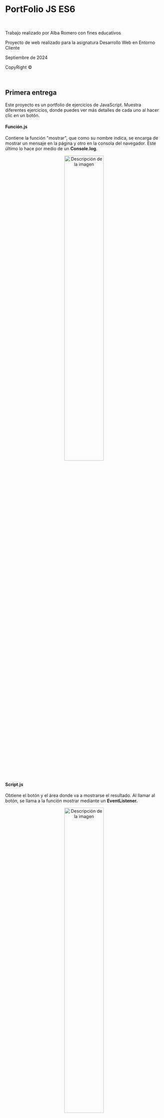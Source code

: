 <h1>PortFolio JS ES6</h1>
<br>
<p>Trabajo realizado por Alba Romero con fines educativos</p>
<p>Proyecto de web realizado para la asignatura Desarrollo Web en Entorno Cliente</p>
<p>Septiembre de 2024</p>
<p>CopyRight ©</p>
<br>
<h2>Primera entrega</h2>
<p>Este proyecto es un portfolio de ejercicios de JavaScript. Muestra diferentes ejercicios, donde puedes ver más detalles de cada uno al hacer clic en un botón.</p>
<h4>Función.js</h4>
<p>Contiene la función "mostrar", que como su nombre indica, se encarga de mostrar un mensaje en la página y otro en la consola del navegador. Este último lo hace por medio de un <strong>Console.log</strong>.</p>
<p align="center">
  <img src="PrimeraEntrega/assets/funcion.js.png" alt="Descripción de la imagen" width="50%">
</p>
<br>
<h4>Script.js</h4>
<p>Obtiene el botón y el área donde va a mostrarse el resultado. Al llamar al botón, se llama a la función mostrar mediante un <strong>EventListener.</strong></p>
<p align="center">
  <img src="PrimeraEntrega/assets/script.js.png" alt="Descripción de la imagen" width="50%">
</p>
<a href="https://albaromero6.github.io/PortFolio-JS-ES6/PrimeraEntrega/index.html" target="_blank">
  <img src="https://img.shields.io/badge/Pulsa_aquí-9acd32?style=for-the-badge" alt="Pulsa aquí">
</a>
<br>
<h2>Segunda entrega</h2>
<p>Este código en JavaScript se activa al cargar la página y se encarga de autenticar a un usuario pidiéndole su nombre de usuario y contraseña. Al inicio, se definen algunas variables que guardan el nombre de usuario y la contraseña correctos, otra para almacenar lo que el usuario ingresa, y una <strong>flag</strong> que controla si este quiere intentarlo de nuevo. Dentro de un bucle, se le pide al usuario que escriba su nombre. Hay varias validaciones:</p>
<ul>
  <li>Si el usuario no escribe nada o cancela, se muestra un <strong>Alert</strong>.</li>
  <li>Si el nombre es demasiado corto, también se avisa con un <strong>Alert</strong>.</li>
  <li>Si el nombre no coincide con el que se tiene guardado, se dice que es incorrecto mediante otro <strong>Alert</strong>.</li>
  <li>Si algo no cuadra, se pregunta si quiere volver a intentarlo mediante un <strong>Confirm</strong>.</li>
  <li>Si el usuario indica que quiere cancelar, el script termina ahí y vuelve al inicio.</li>
  <li>Si el nombre de usuario es correcto, se le solicita que ingrese la contraseña mediante un <strong>Prompt</strong>.</li>
  <li>Si acierta con la contraseña, se le da la bienvenida con otro <strong>Alert</strong> y se muestra el contenido de la página.</li>
  <li>Si se equivoca, se muestra un mensaje de error y se pregunta si quiere intentarlo de nuevo.</li>
  <li>Si acepta, la página se recarga para comenzar de nuevo.</li>
</ul>
<br>

```javascript
"use strict";

window.onload = function() {

    let nombre_usuario_cargado = "Alba";
    let contrasena_cargada = "Romero";
    let nombre_usuario;
    let intentar_de_nuevo = true;

    while (intentar_de_nuevo) 
    {
        nombre_usuario = prompt("Introduzca su nombre de usuario", "Alba");

        if (nombre_usuario === null || nombre_usuario.trim() === "") {
            alert("Debe introducir un nombre de usuario");
        } else if (nombre_usuario.length < 3) {
            alert("El nombre de usuario debe tener al menos tres caracteres");
        } else if (nombre_usuario !== nombre_usuario_cargado) {
            alert("El nombre de usuario introducido es incorrecto");
        } else {
            break;
        }

        // Pregunta si quiere volver a intentarlo
        intentar_de_nuevo = confirm("¿Desea intentarlo de nuevo?");

        if (!intentar_de_nuevo) 
        {
            return; // Sale del bucle si elige "Cancelar"
        }
    }

    // Solo pide la contraseña si el nombre de usuario es correcto
    let contrasena = prompt("Ingrese su contraseña", "Romero");

    if (contrasena === contrasena_cargada) 
    {
        alert("¡Bienvenido!");
        document.getElementById("contenido").style.display = "flex";
    } 
    else 
    {
        alert("La contraseña introducida es incorrecta");
        let de_nuevo = confirm("¿Desea intentarlo de nuevo?");

        if (de_nuevo) 
        {
            location.reload();  // Recarga la página para intentar de nuevo
        }
    }
}
```

<br>
<a href="https://albaromero6.github.io/PortFolio-JS-ES6/SegundaEntrega/index.html" target="_blank">
  <img src="https://img.shields.io/badge/Pulsa_aquí-9acd32?style=for-the-badge" alt="Pulsa aquí">
</a>
<br>
<h2>Tercera entrega</h2>
<p>
Este código JavaScript se ejecuta cuando la página web se carga. Tiene un nombre de usuario y una contraseña guardados ("Alba" y "Romero"). Cuando el usuario envía el formulario de inicio de sesión, el código evita que la página se recargue y recoge los datos que el usuario escribió. Si el nombre de usuario y la contraseña son correctos, oculta el formulario y muestra otro contenido en la página. Si los datos son incorrectos, muestra un mensaje de error y permite que el usuario intente de nuevo. En pocas palabras, este código se encarga de verificar si el usuario puede acceder o no.</p>
<br>

```javascript
"use strict"

window.onload = function() {

    let nombre_usuario_cargado = "Alba";  
    let contrasena_cargada = "Romero";

    const formulario = document.getElementById("formulario_login");

    formulario.onsubmit = function(event) {

        event.preventDefault(); // Evitar que el formulario se envíe automáticamente

        let nombre_usuario = document.getElementById("nombreUsuario").value;        // Obtener usuario
        let contrasena_usuario = document.getElementById("passWordUsuario").value;  // Obtener contraseña

        // Verificar si el nombre y la contraseña coinciden con los valores cargados
        if (nombre_usuario === nombre_usuario_cargado && contrasena_usuario === contrasena_cargada) {
            formulario.style.display = "none";                               // Ocultar formulario 
            document.getElementById("contenido").style.display = "flex";     // Mostrar contenido
        } else {
            // Si los datos son incorrectos, mostrar el mensaje de error y permitir nuevos intentos
            document.getElementById("mensaje_error").style.display = "block"; // Mostrar mensaje de error si los datos son incorrectos
            formulario.querySelector('input[type="submit"]').disabled = false; // Asegurar que el botón no esté deshabilitado
        }
    };
};
````

<br>
<a href="https://albaromero6.github.io/PortFolio-JS-ES6/TerceraEntrega/index.html" target="_blank">
  <img src="https://img.shields.io/badge/Pulsa_aquí-9acd32?style=for-the-badge" alt="Pulsa aquí">
</a>
<br>
<h2>Cuarta entrega</h2>
<h3>Cookies</h3>
<hr>
<p>En esta entrega, en comparación con la anterior, he implementado varias funciones en JavaScript para que el sistema de inicio de sesión (Log In) que ya tenía creado pueda gestionar una sesión utilizando cookies y guardar datos con localStorage. De esta manera, la experiencia del usuario será mucho más cómoda al navegar por nuestra página. Algunas de las funciones que he utilizado son las siguientes:</p>
<br>
<h4>setCookie</h4>
<p align="center">
  <img src="CuartaEntrega/assets/SetCookie.png" alt="Descripción de la imagen" width="50%">
</p>
<p>La función setCookie(name, value, hours) se utiliza para crear o actualizar una cookie en una aplicación web. Le pasas el nombre de la cookie, el valor que quieres guardar y el tiempo en horas que debe permanecer activa. La función calcula una fecha de expiración y establece la cookie con el nombre y valor proporcionados. Esto permite recordar información importante, como preferencias del usuario o el estado de su sesión</p>
<br>
<h4>getCookie</h4>
<p align="center">
  <img src="CuartaEntrega/assets/GetCookie.png" alt="Descripción de la imagen" width="50%">
</p>
<p>Esta función se utiliza para recuperar el valor de una cookie en una aplicación web. Cuando llamas a esta, le pasas el nombre de la cookie que quieres encontrar. La función busca entre todas las cookies guardadas en el navegador. Primero, revisa cada cookie para ver si coincide con el nombre que proporcionaste. Si la encuentra, devuelve su valor. Si no la encuentra, devuelve null, que significa que la cookie no existe.</p>
<br>
<h4>deleteCookie</h4>
<p align="center">
  <img src="CuartaEntrega/assets/DeleteCookie.png" alt="Descripción de la imagen" width="50%">
</p>
<p>La función deleteCookie(name) se utiliza para eliminar una cookie en una aplicación web. Para hacerlo, establece la cookie con el nombre proporcionado y le asigna una fecha de expiración en el pasado. Esto indica al navegador que la cookie ya no es válida. Al usar esta función, puedes borrar información que ya no necesitas.</p>
<br>
<h4>setSession</h4>
<p align="center">
  <img src="CuartaEntrega/assets/SetSession.png" alt="Descripción de la imagen" width="50%">
</p>
<p>La función setSession(name, value) se utiliza para guardar datos en el almacenamiento local del navegador. Le pasas un nombre para identificar el dato y un valor que deseas almacenar. Al usar esta función, puedes recordar información importante entre visitas del usuario, ya que los datos se mantendrán disponibles incluso si el navegador se cierra.</p>
<br>
<h4>getSession</h4>
<p align="center">
  <img src="CuartaEntrega/assets/GetSession.png" alt="Descripción de la imagen" width="50%">
</p>
<p>La función getSession(name) se utiliza para recuperar datos del almacenamiento local del navegador. Al llamar a esta función, le pasas el nombre del dato que quieres obtener. Si el dato existe, la función devuelve su valor; si no, devuelve null. Esto te permite acceder a información previamente almacenada.</p>
<br>
<h4>deleteSession</h4>
<p align="center">
  <img src="CuartaEntrega/assets/DeleteSession.png" alt="Descripción de la imagen" width="50%">
</p>
<p>La función deleteSession(name) se utiliza para eliminar un dato del almacenamiento local del navegador. Al llamar a esta función, le pasas el nombre del dato que deseas borrar. Esto permite limpiar la información almacenada.</p>
<br>
<h4>Lógica del código</h4>
<p>El código se ejecuta cuando el contenido del documento HTML se ha cargado completamente, para eso usamos defer. Primero, se define un usuario y una contraseña. Luego, verificamos si el usuario ya ha iniciado sesión, ya sea mediante una cookie o el almacenamiento local. Dependiendo del resultado, muestra u oculta el formulario de inicio de sesión, el contenido de la página y un botón para cerrar sesión. Cuando se envía el formulario, evita el envío automático y comprueba si los datos introducidos coinciden con las credenciales predeterminadas. Si son correctos, oculta el formulario, muestra el contenido y establece una cookie y una sesión para el usuario. Si son incorrectos, muestra un mensaje de error.Finalmente, permite cerrar la sesión al hacer clic en el botón correspondiente, eliminando la cookie y la sesión, notificando al usuario y redirigiéndolo a la página de inicio.</p>
<br>
<h3>Number</h3>
<hr>
Además, para la sección de números, he añadido una opción desplegable en la barra de navegación que, al pasar el ratón sobre ella, muestra dos opciones: "Minicalculadora" y "Conversor de bases".
<br>
<h4>Minicalculadora</h4>
<p align="center">
  <img src="CuartaEntrega/assets/Minicalculadora.png" alt="Descripción de la imagen" width="30%">
</p>
<p>Se define una variable global llamada resultado, que se inicializa en 0 y se utiliza para almacenar el resultado de las operaciones matemáticas. La función suma() obtiene dos números de los campos de entrada, los suma y actualiza resultado. Luego, llama a la función mostrarResultado() para mostrar el resultado. La función resta() también obtiene los números de los campos de entrada, realiza la resta y actualiza resultado, mostrando el resultado. La función multiplicacion() multiplica los dos números ingresados y actualiza resultado, mostrando el resultado. La función division() comprueba que el segundo número no sea cero antes de dividir, para evitar errores. Si es cero, muestra un mensaje de alerta. Si no, realiza la división y actualiza el resultado. La función valorEntero() redondea el resultado hacia abajo usando Math.floor() y lo muestra. La función parteDecimal() calcula y guarda solo la parte decimal del resultado, mostrando el resultado actualizado. La función factorial() calcula el factorial de un número ingresado. Si el número es negativo, muestra un mensaje de alerta, ya que el factorial no está definido para números negativos. La función mostrarResultado() actualiza el contenido de un elemento HTML con el ID "result" para mostrar el resultado de la operación actual.</p>
<br>

```javascript
"use strict"

let resultado = 0; // Variable para guardar el resultado 

function suma() {
    const op1 = parseFloat(document.getElementById("op1").value); 
    const op2 = parseFloat(document.getElementById("op2").value); 
    resultado = op1 + op2; 
    mostrarResultado(); 
}

function resta() {
    const op1 = parseFloat(document.getElementById("op1").value); 
    const op2 = parseFloat(document.getElementById("op2").value); 
    resultado = op1 - op2; 
    mostrarResultado(); 
}

function multiplicacion() {
    const op1 = parseFloat(document.getElementById("op1").value); 
    const op2 = parseFloat(document.getElementById("op2").value); 
    resultado = op1 * op2; 
    mostrarResultado(); 
}

function division() {
    const op1 = parseFloat(document.getElementById("op1").value); 
    const op2 = parseFloat(document.getElementById("op2").value); 

    if (op2 !== 0) { // Comprobar que el segundo operando no sea cero
        resultado = op1 / op2; 
        mostrarResultado(); 
    } else {
        alert("No se puede dividir entre cero"); 
    }
}

function valorEntero() {
    resultado = Math.floor(resultado); // Redondear hacia abajo el resultado
    mostrarResultado(); 
}

function parteDecimal() {
    const parteDecimal = resultado - Math.floor(resultado); // Calcular la parte decimal
    resultado = parteDecimal; 
    mostrarResultado(); 
}

function factorial() {
    const op1 = parseInt(document.getElementById("op1").value); // Obtener el primer operando y convertirlo a entero
    if (op1 < 0) { // Comprobar si el número es negativo
        alert("El factorial no existe para números negativos"); 
        return; 
    }
    resultado = 1; 
    for (let i = 1; i <= op1; i++) { 
        resultado *= i; 
    }
    mostrarResultado(); 
}

function mostrarResultado() {
    document.getElementById("result").innerText = resultado; 
}
```

<h4>Conversor de bases</h4>
<p align="center">
  <img src="CuartaEntrega/assets/ConversorBases.png" alt="Descripción de la imagen" width="30%">
</p>
<p>La función convertir() se encarga de convertir un número ingresado por el usuario en diferentes bases numéricas: binaria, octal y hexadecimal. Primero, obtiene el valor de un campo de entrada HTML con el ID "num1" y lo convierte a un número entero usando parseInt(). Luego, verifica si el valor ingresado es un número válido; si no lo es, muestra una alerta solicitando un número correcto y termina la ejecución de la función. Si el número es válido, procede a realizar las conversiones: utiliza toString(2) para obtener la representación binaria, toString(8) para la representación octal y toString(16).toUpperCase() para la representación hexadecimal, asegurándose de que el resultado esté en mayúsculas. Finalmente, muestra los resultados de las conversiones en elementos HTML con los IDs "resultadoBinario", "resultadoOctal" y "resultadoHexadecimal", actualizando el texto de estos elementos para reflejar los valores convertidos.</p>
<br>

```javascript
"use strict";

function convertir() {

    const num = parseInt(document.getElementById("num1").value); // Obtener el número
    if (isNaN(num)) {
        alert("Por favor, ingresa un número válido.");
        return;
    }

    // Convertir a las distintas bases
    const binario = num.toString(2);
    const octal = num.toString(8); 
    const hexadecimal = num.toString(16).toUpperCase();

    // Mostrar resultados
    document.getElementById("resultadoBinario").innerText = "Binario: " + binario;
    document.getElementById("resultadoOctal").innerText = "Octal: " + octal;
    document.getElementById("resultadoHexadecimal").innerText = "Hexadecimal: " + hexadecimal;
}
```
<br>
<a href="https://albaromero6.github.io/PortFolio-JS-ES6/CuartaEntrega/index.html" target="_blank">
  <img src="https://img.shields.io/badge/Pulsa_aquí-9acd32?style=for-the-badge" alt="Pulsa aquí">
</a>
<br>
<h2>Quinta entrega</h2>
<h3>LocalStorage</h3>
<hr>
<p>Como en la anterior entrega implementé tanto el uso de <strong>Cookies</strong> como el uso de <strong>LocalStorage</strong>, en esta he optado por implementar solo este último. Este código es un script en JavaScript que maneja un sistema de inicio y cierre de sesión usando localStorage. Al cargar la página, verifica si hay un usuario almacenado. Si hay uno, oculta el formulario de inicio de sesión y muestra el contenido de la página junto con un botón para cerrar la sesión. Si no hay un usuario, se muestra el formulario. Cuando un usuario intenta iniciar sesión, compara los datos ingresados con un nombre de usuario y contraseña predefinidos. Si coinciden, guarda el nombre de usuario en localStorage y muestra el contenido de la página; si no, muestra un mensaje de error. Al hacer clic en el botón de cerrar sesión, se elimina el nombre de usuario de localStorage y se redirige al usuario a la página de inicio.</p>

```javascript
"use strict";

// Funciones para manejar localStorage

function setSession(name, value) {
    localStorage.setItem(name, value);
}

function getSession(name) {
    return localStorage.getItem(name);
}

function deleteSession(name) {
    localStorage.removeItem(name);
}

document.addEventListener("DOMContentLoaded", function () {

    let nombre_usuario_cargado = "Alba"; 
    let contrasena_cargada = "Romero"; 

    const formulario = document.getElementById("formulario_login");
    const boton_cerrar = document.getElementById("boton_cerrar");
    const contenido = document.getElementById("contenido");
    const dropdown = document.querySelectorAll(".dropdown"); 

    // Verificar si el usuario ya ha iniciado sesión en localStorage

    const usuario = getSession("username");

    if (usuario) {
        formulario.style.display = "none";            // Ocultar el formulario si hay sesión
        contenido.style.display = "flex";             // Mostrar el contenido si hay sesión
        boton_cerrar.style.display = "flex";          // Mostrar el botón de cerrar sesión
        dropdown.forEach(dropdown => {
            dropdown.style.display = "inline-block";  // Mostrar todos los menús desplegables      
        });

    } else {
        formulario.style.display = "block";           // Mostrar el formulario si no hay sesión
        contenido.style.display = "none";             // Ocultar el contenido si no hay sesión
        boton_cerrar.style.display = "none";          // Ocultar el botón de cerrar sesión
        dropdown.forEach(dropdown => {
            dropdown.style.display = "none";          // Ocultar todos los menús desplegables
        });
    }

    formulario.onsubmit = function (event) {
        event.preventDefault();                       // Evitar que el formulario se envíe automáticamente

        let nombre_usuario = document.getElementById("nombreUsuario").value;
        let contrasena_usuario = document.getElementById("passWordUsuario").value;

        if (nombre_usuario === nombre_usuario_cargado && contrasena_usuario === contrasena_cargada) {

            formulario.style.display = "none";            // Ocultar el formulario si los datos son correctos
            contenido.style.display = "flex";             // Mostrar el contenido si los datos son correctos
            boton_cerrar.style.display = "flex";          // Mostrar el botón de cerrar sesión
            dropdown.forEach(dropdown => {
                dropdown.style.display = "inline-block";  // Mostrar todos los menús desplegables      
            });
            
            setSession("username", nombre_usuario);       // Guardar la sesión en localStorage

        } else {
            document.getElementById("mensaje_error").style.display = "block"; // Mostrar error si los datos no son correctos
        }
    };

    // Manejo del cierre de sesión
    boton_cerrar.onclick = function () {
        cerrarSesion();
    };

    function cerrarSesion() {
        deleteSession("username");                      // Eliminar la sesión de localStorage
        alert("Sesión cerrada");                        // Avisar al usuario que se cerró la sesión
        window.location.href = "index.html";            // Redirigir al inicio después de cerrar sesión
    }
});

```
<br>
<h3>String</h3>
<hr>
Además, para la sección de cadenas, he añadido una opción desplegable en la barra de navegación que, al pasar el ratón sobre ella, muestra dos opciones: "Modificador de texto" y "Modificador de texto con API".
<br>
<h4>Modificador de texto</h4>
<p align="center">
  <img src="QuintaEntrega/assets/modificadortexto.png" alt="Descripción de la imagen" width="30%">
<br> 
<p>La función <strong>toUpperCase</strong> recibe un texto como entrada y lo convierte a mayúsculas. Luego, devuelve el texto transformado.</p>

```javascript
// Función para convertir todo el texto a mayúsculas
function toUpperCase(text) {
    return text.toUpperCase();
}

```
<br>
<p>La función <strong>toLowerCase</strong> toma un texto como entrada y lo convierte a minúsculas. Luego, devuelve el texto en este nuevo formato.</p>

```javascript
// Función para convertir todo el texto a minúsculas
function toLowerCase(text) {
    return text.toLowerCase();
}

```
<br>
<p>La función <strong>uppercaseFirstLetter</strong> toma un texto como entrada y convierte la primera letra de cada palabra en mayúscula. Primero, divide el texto en palabras usando el espacio como separador mediante la función <strong>split</strong>. Luego, recorre cada palabra, cambia la primera letra a mayúscula y mantiene el resto de la palabra sin cambios. Finalmente, une todas las palabras de nuevo en un solo texto y lo devuelve.</p>

```javascript
// Función para poner en mayúsculas la primera letra de cada palabra
function uppercaseFirstLetter(text) {
    let words = text.split(' ');
    for (let i = 0; i < words.length; i++) {
        words[i] = words[i].charAt(0).toUpperCase() + words[i].slice(1);
    }
    return words.join(' ');
}

```

<br>
<p>La función <strong>uppercaseLastLetter</strong> recibe un texto y convierte la última letra de cada palabra en mayúscula. Primero, separa el texto en palabras usando espacios. Luego, recorre cada palabra y toma todos los caracteres excepto el último, y añade la última letra convertida a mayúscula. Finalmente, une todas las palabras de nuevo en un solo texto y lo devuelve.</p>

```javascript
// Función para poner en mayúsculas la última letra de cada palabra
function uppercaseLastLetter(text) {
    let words = text.split(' ');
    for (let i = 0; i < words.length; i++) {
        words[i] = words[i].slice(0, -1) + words[i].charAt(words[i].length - 1).toUpperCase();
    }
    return words.join(' ');
}

```

<br>
<p>La función <strong>lowercaseFirstLetter</strong> toma un texto como entrada y convierte la primera letra de cada palabra en minúscula. Primero, divide el texto en palabras usando el espacio como separador. Luego, recorre cada palabra, cambia la primera letra a minúscula y mantiene el resto de la palabra sin cambios. Finalmente, une todas las palabras de nuevo en un solo texto y lo devuelve.</p>

```javascript
// Función para poner en minúscula la primera letra de cada palabra
function lowercaseFirstLetter(text) {
    let words = text.split(' ');
    for (let i = 0; i < words.length; i++) {
        words[i] = words[i].charAt(0).toLowerCase() + words[i].slice(1);
    }
    return words.join(' ');
}

```

<br>
<p>La función <strong>lowercaseLastLetter</strong> recibe un texto y convierte la última letra de cada palabra en minúscula. Primero, separa el texto en palabras utilizando los espacios como separadores. Luego, recorre cada palabra, toma todos los caracteres excepto el último y añade la última letra convertida a minúscula. Finalmente, une todas las palabras nuevamente en un solo texto y lo devuelve.</p>

```javascript
// Función para poner en minúscula la última letra de cada palabra
function lowercaseLastLetter(text) {
    let words = text.split(' ');
    for (let i = 0; i < words.length; i++) {
        words[i] = words[i].slice(0, -1) + words[i].charAt(words[i].length - 1).toLowerCase();
    }
    return words.join(' ');
}

```

<br>
<p>La función <strong>uppercaseVowels</strong> toma un texto como entrada y convierte todas las vocales en mayúsculas. Utiliza el método <strong>replace</strong> con una expresión regular que busca todas las vocales en el texto. Cada vez que encuentra una vocal, la función la reemplaza por su versión en mayúscula. Al final, devuelve el texto modificado.</p>

```javascript
// Función para poner todas las vocales en mayúsculas
function uppercaseVowels(text) {
    return text.replace(/[aeiou]/g, function(match) {
        return match.toUpperCase();
    });
}

```

<br>
<p>La función <strong>lowercaseVowels</strong> toma un texto como entrada y convierte todas las vocales mayúsculas, en minúsculas. Utiliza el método replace junto con una expresión regular que busca estas vocales en el texto. Cada vez que encuentra una vocal mayúscula, la reemplaza por su versión en minúscula. Al final, devuelve el texto modificado.</p>

```javascript
// Función para poner todas las vocales en minúsculas
function lowercaseVowels(text) {
    return text.replace(/[AEIOU]/g, function(match) {
        return match.toLowerCase();
    });
}

```

<br>
<p>La función <strong>uppercaseConsonants</strong> toma un texto como entrada y convierte todas las consonantes en mayúsculas. Utiliza el método replace con una expresión regular que busca estas consonantes en el texto. Cada vez que encuentra una consonante, la reemplaza por su versión en mayúscula. Finalmente, devuelve el texto modificado.</p>

```javascript
// Función para poner todas las consonantes en mayúsculas
function uppercaseConsonants(text) {
    return text.replace(/[bcdfghjklmnpqrstvwxyz]/g, function(match) {
        return match.toUpperCase();
    });
}

```

<br>
<p>La función <strong>lowercaseConsonants</strong> recibe un texto y convierte todas las consonantes mayúsculas en minúsculas. Utiliza el método replace con una expresión regular que busca estas consonantes en el texto. Cada vez que encuentra una consonante mayúscula, la reemplaza por su versión en minúscula. Al final, devuelve el texto modificado.</p>

```javascript
// Función para poner todas las consonantes en minúsculas 
function lowercaseConsonants(text) {
    return text.replace(/[BCDFGHJKLMNPQRSTVWXYZ]/g, function(match) {
        return match.toLowerCase();
    });
}

```

<br>
<p>La función <strong>transformText</strong> es la encargada de aplicar diferentes transformaciones de texto según la acción que se le pase y el texto que se desee modificar. Recibe dos parámetros: action, que indica qué transformación aplicar (como convertir todo a mayúsculas o minúsculas, cambiar la primera o última letra de cada palabra, etc.), y text, que es el texto a transformar. Dentro de la función, se utiliza una estructura switch para determinar qué acción realizar. Dependiendo del valor de action, llama a la función correspondiente para realizar la transformación. Si la acción no es válida, devuelve el mensaje "Acción no válida". Al final, devuelve el resultado de la transformación. Esta función es útil para centralizar todas las transformaciones de texto en un solo lugar, facilitando su uso en otras partes del código.</p>

```javascript
// Función principal para manejar la transformación según el botón presionado
function transformText(action, text) {
    let result;

    switch (action) {
        case 'uppercase':
            result = toUpperCase(text);
            break;
        case 'lowercase':
            result = toLowerCase(text);
            break;
        case 'uppercaseFirst':
            result = uppercaseFirstLetter(text);
            break;
        case 'uppercaseLast':
            result = uppercaseLastLetter(text);
            break;
        case 'lowercaseFirst':
            result = lowercaseFirstLetter(text);
            break;
        case 'lowercaseLast':
            result = lowercaseLastLetter(text);
            break;
        case 'uppercaseVowels':
            result = uppercaseVowels(text);
            break;
        case 'lowercaseVowels':
            result = lowercaseVowels(text);
            break;
        case 'uppercaseConsonants':
            result = uppercaseConsonants(text);
            break;
        case 'lowercaseConsonants':
            result = lowercaseConsonants(text);
            break;
        default:
            result = "Acción no válida";
            break;
    }
    return result;
}

```

<br>
<p>La función <strong>transformAndDispla</strong>y aplica una transformación de texto a todos los elementos <textarea> con la clase .texto. Primero, selecciona todos los textarea y luego, utilizando forEach, recorre cada uno para obtener el texto ingresado. A continuación, llama a la función transformText, pasando la acción de transformación y el texto obtenido, y guarda el resultado. Finalmente, actualiza el contenido del textarea con el texto transformado, permitiendo que los cambios sean visibles de inmediato en la interfaz de usuario.La función transformAndDisplay aplica una transformación de texto a todos los elementos <textarea> con la clase .texto. Primero, selecciona todos los textarea y luego, utilizando forEach, recorre cada uno para obtener el texto ingresado. A continuación, llama a la función transformText, pasando la acción de transformación y el texto obtenido, y guarda el resultado. Finalmente, actualiza el contenido del textarea con el texto transformado.</p>

```javascript
// Nueva función para manejar el botón y mostrar el resultado en el textarea
function transformAndDisplay(action) {
    const textareas = document.querySelectorAll(".texto"); // Obtener todos los textareas

    // Procesar cada textarea
    textareas.forEach((textarea) => {
        const inputText = textarea.value;                // Obtener el texto del textarea
        const result = transformText(action, inputText); // Transformar el texto
        textarea.value = result;                         // Actualizar el textarea con el texto transformado
    });
}

```

<br>
<p>La función <strong>increaseSpeed</strong> se encarga de aumentar la velocidad de un proceso que se ejecuta de forma aleatoria, estableciendo un intervalo de 1 segundo. Primero, verifica si existe una variable llamada invertalo, que representa un intervalo activo. Si está presente, utiliza clearInterval(invertalo) para detener el intervalo actual. Luego, cambia la variable intervalTime a 1000 milisegundos (1 segundo) y finalmente llama a la función startRandomTransform para reiniciar el intervalo con la nueva configuración de tiempo. Esto permite que el proceso aleatorio se ejecute más rápidamente.</p>

```javascript
// Función para aumentar la velocidad del modo aleatorio (1 segundo)
function increaseSpeed() {
    if (invertalo) {
        clearInterval(invertalo);     // Detiene el intervalo actual
        intervalTime = 1000;          // Cambia el tiempo a 1 segundo
        startRandomTransform();       // Reinicia el intervalo con el nuevo tiempo
    }
}

```

<br>
<p>La función <strong>decreaseSpeed</strong> se utiliza para disminuir la velocidad de un proceso que se ejecuta de forma aleatoria, estableciendo un intervalo de 5 segundos. Primero, verifica si hay un intervalo activo mediante la variable invertalo. Si existe, llama a clearInterval(invertalo) para detener el intervalo actual. Luego, actualiza la variable intervalTime a 5000 milisegundos (5 segundos) y finalmente invoca la función startRandomTransform para reiniciar el intervalo con el nuevo tiempo. Esto hace que el proceso aleatorio se ejecute más lentamente.</p>

```javascript
// Función para disminuir la velocidad del modo aleatorio (5 segundos)
function decreaseSpeed() {
    if (invertalo) { 
        clearInterval(invertalo);      // Detiene el intervalo actual
        intervalTime = 5000;           // Cambia el tiempo a 5 segundos
        startRandomTransform();        // Reinicia el intervalo con el nuevo tiempo
    }
}

```

<br>
<p>La función <strong>startRandomTransform</strong> inicia un proceso de transformación aleatoria de texto, configurado para ejecutarse cada 3 segundos por defecto. Primero, define un arreglo actions que contiene diferentes acciones de transformación de texto. Antes de crear un nuevo intervalo, verifica si ya hay uno activo mediante la variable invertalo y, si es así, lo detiene usando clearInterval(invertalo). Luego, establece un nuevo intervalo con setInterval, que selecciona aleatoriamente una acción del arreglo cada X segundos (definido por intervalTime). Para cada acción elegida, llama a la función transformAndDisplay, que aplica la transformación al texto y lo muestra en el <textarea>. Esto permite que el texto se transforme de manera dinámica y variada.</p>

```javascript
// Función para iniciar la transformación aleatoria (inicia con 3 segundos por defecto)
function startRandomTransform() {
    const actions = ['uppercase', 'lowercase', 'uppercaseFirst', 'uppercaseLast', 'lowercaseFirst', 
        'lowercaseLast', 'uppercaseVowels', 'lowercaseVowels', 'uppercaseConsonants', 'lowercaseConsonants'];

    // Detenemos cualquier intervalo existente antes de crear uno nuevo
    if (invertalo) {
        clearInterval(invertalo);
    }

    // Intervalo que ejecutará la transformación cada X segundos 
    invertalo = setInterval(() => {
        // Selecciona una acción aleatoria del array
        const randomAction = actions[Math.floor(Math.random() * actions.length)];
        // Llama a la función que transforma y muestra el texto en el textarea
        transformAndDisplay(randomAction);
    }, intervalTime);
}

```

<br>
<p>La función <strong>stopRandomTransform</strong> se encarga de detener el proceso de transformación aleatoria de texto. Primero, verifica si hay un intervalo activo mediante la variable invertalo. Si existe, llama a clearInterval(invertalo) para detener el intervalo en ejecución. Luego, resetea la variable invertalo a null, lo que indica que no hay ningún intervalo activo. Esta función es útil para pausar o finalizar las transformaciones aleatorias cuando ya no se deseen.</p>

```javascript
// Función para detener la transformación aleatoria
function stopRandomTransform() {
    if (invertalo) { 
        clearInterval(invertalo);       // Detiene el intervalo
        invertalo = null;               // Resetea el ID del intervalo
    }
}

```
